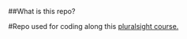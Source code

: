 ##What is this repo?

#Repo used for coding along this <a href="https://app.pluralsight.com/library/courses/python-3-fundamentals/table-of-contents">pluralsight course.
